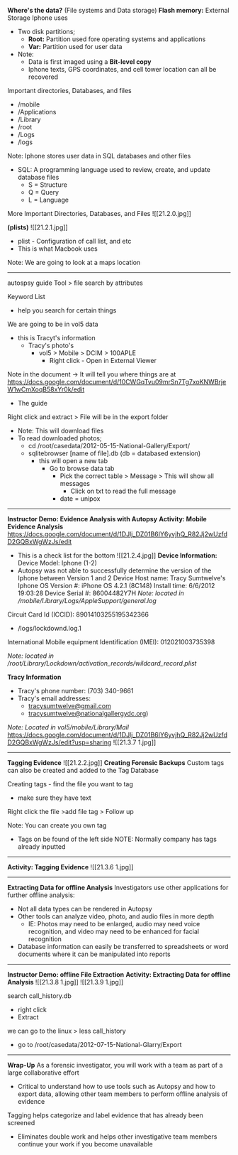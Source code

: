 **Where's the data?** (File systems and Data storage)
**Flash memory:** External Storage Iphone uses 
- Two disk partitions;
	- **Root:** Partition used fore operating systems and applications 
	- **Var:** Partition used for user data
- Note:
	- Data is first imaged using a **Bit-level copy**
	- Iphone texts, GPS coordinates, and cell tower location can all be recovered 

Important directories, Databases, and files 
- /mobile
- /Applications
- /Library
- /root
- /Logs
- /logs

Note: Iphone stores user data in SQL databases and other files 
- SQL: A programming language used to review, create, and update database files
	- S = Structure
	- Q = Query
	- L = Language 

More Important Directories, Databases, and Files 
![[21.2.0.jpg]]

**(plists)**
![[21.2.1.jpg]]
- plist - Configuration of call list, and etc 
- This is what Macbook uses 

Note: We are going to look at a maps location
___
autospsy guide
Tool > file search by attributes 

Keyword List 
- help you search for certain things 

We are going to be in vol5 data
- this is Tracyt's information 
	- Tracy's photo's 
		- vol5 > Mobile > DCIM > 100APLE 
			- Right click - Open in External Viewer

Note in the document -> It will tell you where things are at 
https://docs.google.com/document/d/10CWGqTvu09mrSn7Tg7xoKNWBrjeW1wCmXoqB58xYr0k/edit
- The guide 

Right click and extract > File will be in the export folder
- Note: This will download files 
- To read downloaded photos;
	- cd /root/casedata/2012-05-15-National-Gallery/Export/
	- sqlitebrowser [name of file].db (db = databased extension)
		- this will open a new tab 
			- Go to browse data tab 
				- Pick the correct table > Message > This will show all messages 
					- Click on txt to read the full message
				- date = unipox 
____
**Instructor Demo: Evidence Analysis with Autopsy** 
**Activity: Mobile Evidence Analysis**
https://docs.google.com/document/d/1DJlj_DZ01B6IY6yvjhQ_R82Jj2wUzfdD2GQBxWgWzJs/edit
- This is a check list for the bottom 
![[21.2.4.jpg]]
**Device Information:** 
Device Model: Iphone (1-2)
- Autopsy was not able to successfully determine the version of the Iphone between Version 1 and 2 
Device Host name: Tracy Sumtwelve's Iphone
OS Version #: iPhone OS 4.2.1 (8C148)
Install time: 6/6/2012 19:03:28
Device Serial #: 86004482Y7H
*Note: located in /mobile/l.ibrary/Logs/AppleSupport/general.log* 

Circuit Card Id (ICCID): 89014103255195342366
- /logs/lockdownd.log.1

International Mobile equipment Identification (IMEI): 012021003735398

*Note: located in /root/Library/Lockdown/activation_records/wildcard_record.plist*

**Tracy Information**
- Tracy's phone number: (703) 340-9661
- Tracy's email addresses: 
	- [tracysumtwelve@gmail.com](mailto:tracysumtwelve@gmail.com) 
	- tracysumtwelve@nationalgallergydc.org)

*Note: Located in vol5/mobile/Library/Mail*
https://docs.google.com/document/d/1DJlj_DZ01B6IY6yvjhQ_R82Jj2wUzfdD2GQBxWgWzJs/edit?usp=sharing
![[21.3.7 1.jpg]]


___
**Tagging Evidence**
![[21.2.2.jpg]]
**Creating Forensic Backups**
Custom tags can also be created and added to the Tag Database


Creating tags - 
find the file you want to tag 
- make sure they have text 

Right click the file >add file tag > Follow up 

Note: You can create you own tag 
- Tags on be found of the left side
NOTE: Normally company has tags already inputted 
____
**Activity: Tagging Evidence**
![[21.3.6 1.jpg]]
___
**Extracting Data for offline Analysis**
Investigators use other applications for further offline analysis: 
- Not all data types can be rendered in Autopsy
- Other tools can analyze video, photo, and audio files in more depth 
	- IE: Photos may need to be enlarged, audio may need voice recognition, and video may need to be enhanced for facial recognition 
- Database information can easily be transferred to spreadsheets or word documents where it can be manipulated into reports 

____
**Instructor Demo: offline File Extraction**
**Activity: Extracting Data for offline Analysis**
![[21.3.8 1.jpg]]
![[21.3.9 1.jpg]]

search call_history.db 
- right click
- Extract

we can go to the linux > less call_history 
- go to /root/casedata/2012-07-15-National-Glarry/Export



___
**Wrap-Up**
As a forensic investigator, you will work with a team as part of a large collaborative effort 
- Critical to understand how to use tools such as Autopsy and how to export data, allowing other team members to perform offline analysis of evidence 

Tagging helps categorize and label evidence that has already been screened 
- Eliminates double work and helps other investigative team members continue your work if you become unavailable

